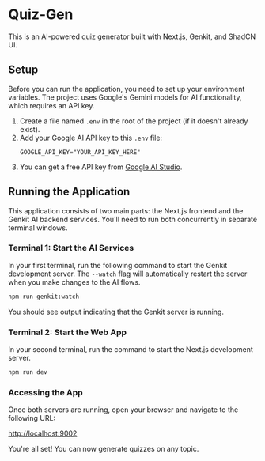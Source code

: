 # Quiz-Gen

This is an AI-powered quiz generator built with Next.js, Genkit, and ShadCN UI.

## Setup

Before you can run the application, you need to set up your environment variables. The project uses Google's Gemini models for AI functionality, which requires an API key.

1.  Create a file named `.env` in the root of the project (if it doesn't already exist).
2.  Add your Google AI API key to this `.env` file:
    ```
    GOOGLE_API_KEY="YOUR_API_KEY_HERE"
    ```
3.  You can get a free API key from [Google AI Studio](https://aistudio.google.com/app/apikey).

## Running the Application

This application consists of two main parts: the Next.js frontend and the Genkit AI backend services. You'll need to run both concurrently in separate terminal windows.

### Terminal 1: Start the AI Services

In your first terminal, run the following command to start the Genkit development server. The `--watch` flag will automatically restart the server when you make changes to the AI flows.

```bash
npm run genkit:watch
```
You should see output indicating that the Genkit server is running.

### Terminal 2: Start the Web App

In your second terminal, run the command to start the Next.js development server.

```bash
npm run dev
```

### Accessing the App

Once both servers are running, open your browser and navigate to the following URL:

[http://localhost:9002](http://localhost:9002)

You're all set! You can now generate quizzes on any topic.
